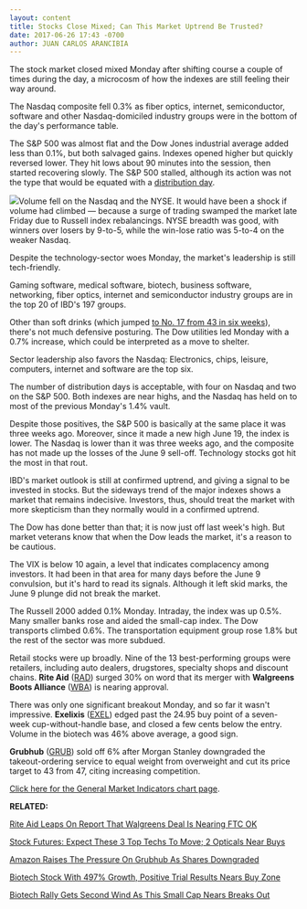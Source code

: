 ```yaml
---
layout: content
title: Stocks Close Mixed; Can This Market Uptrend Be Trusted?
date: 2017-06-26 17:43 -0700
author: JUAN CARLOS ARANCIBIA
---
```






The stock market closed mixed Monday after shifting course a couple of times during the day, a microcosm of how the indexes are still feeling their way around.




The Nasdaq composite fell 0.3% as fiber optics, internet, semiconductor, software and other Nasdaq-domiciled industry groups were in the bottom of the day's performance table.


The S&P 500 was almost flat and the Dow Jones industrial average added less than 0.1%, but both salvaged gains. Indexes opened higher but quickly reversed lower. They hit lows about 90 minutes into the session, then started recovering slowly. The S&P 500 stalled, although its action was not the type that would be equated with a [distribution day](http://education.investors.com/lesson.aspx?id=735759&sourceid=735764).


![](https://www.investors.com/wp-content/uploads/2017/06/MP062617-175x300.png)Volume fell on the Nasdaq and the NYSE. It would have been a shock if volume had climbed — because a surge of trading swamped the market late Friday due to Russell index rebalancings. NYSE breadth was good, with winners over losers by 9-to-5, while the win-lose ratio was 5-to-4 on the weaker Nasdaq.


Despite the technology-sector woes Monday, the market's leadership is still tech-friendly.


Gaming software, medical software, biotech, business software, networking, fiber optics, internet and semiconductor industry groups are in the top 20 of IBD's 197 groups.


Other than soft drinks (which jumped [to No. 17 from 43 in six weeks](https://www.investors.com/data-tables/industry-sub-group-rankings-jun-23-2017/)), there's not much defensive posturing. The Dow utilities led Monday with a 0.7% increase, which could be interpreted as a move to shelter.


Sector leadership also favors the Nasdaq: Electronics, chips, leisure, computers, internet and software are the top six.


The number of distribution days is acceptable, with four on Nasdaq and two on the S&P 500. Both indexes are near highs, and the Nasdaq has held on to most of the previous Monday's 1.4% vault.


Despite those positives, the S&P 500 is basically at the same place it was three weeks ago. Moreover, since it made a new high June 19, the index is lower. The Nasdaq is lower than it was three weeks ago, and the composite has not made up the losses of the June 9 sell-off. Technology stocks got hit the most in that rout.


IBD's market outlook is still at confirmed uptrend, and giving a signal to be invested in stocks. But the sideways trend of the major indexes shows a market that remains indecisive. Investors, thus, should treat the market with more skepticism than they normally would in a confirmed uptrend.


The Dow has done better than that; it is now just off last week's high. But market veterans know that when the Dow leads the market, it's a reason to be cautious.


The VIX is below 10 again, a level that indicates complacency among investors. It had been in that area for many days before the June 9 convulsion, but it's hard to read its signals. Although it left skid marks, the June 9 plunge did not break the market.


The Russell 2000 added 0.1% Monday. Intraday, the index was up 0.5%. Many smaller banks rose and aided the small-cap index. The Dow transports climbed 0.6%. The transportation equipment group rose 1.8% but the rest of the sector was more subdued.



Retail stocks were up broadly. Nine of the 13 best-performing groups were retailers, including auto dealers, drugstores, specialty shops and discount chains. **Rite Aid** ([RAD](https://research.investors.com/quote.aspx?symbol=RAD)) surged 30% on word that its merger with **Walgreens Boots Alliance** ([WBA](https://research.investors.com/quote.aspx?symbol=WBA)) is nearing approval.


There was only one significant breakout Monday, and so far it wasn't impressive. **Exelixis** ([EXEL](https://research.investors.com/quote.aspx?symbol=EXEL)) edged past the 24.95 buy point of a seven-week cup-without-handle base, and closed a few cents below the entry. Volume in the biotech was 46% above average, a good sign.


**Grubhub** ([GRUB](https://research.investors.com/quote.aspx?symbol=GRUB)) sold off 6% after Morgan Stanley downgraded the takeout-ordering service to equal weight from overweight and cut its price target to 43 from 47, citing increasing competition.


[Click here for the General Market Indicators chart page](https://www.investors.com/wp-content/uploads/2017/06/IBD2606153006GMI.pdf).


**RELATED:**


[Rite Aid Leaps On Report That Walgreens Deal Is Nearing FTC OK](https://www.investors.com/news/rite-aid-leaps-on-report-that-walgreens-deal-is-nearing-ftc-ok/)


[Stock Futures: Expect These 3 Top Techs To Move; 2 Opticals Near Buys](https://www.investors.com/market-trend/stock-market-today/stock-futures-expect-these-3-top-techs-to-move-2-opticals-near-buys/)


[Amazon Raises The Pressure On Grubhub As Shares Downgraded](https://www.investors.com/stock-lists/stock-spotlight/grubhub-hit-with-downgrade-as-amazon-raises-competitive-pressure/)


[Biotech Stock With 497% Growth, Positive Trial Results Nears Buy Zone](https://www.investors.com/research/ibd-stock-analysis/exelexis-biotech-stock-with-497-growth-positive-trial-results-nears-buy-zone-celgene-climbs/?src=A00220&yptr=yahoo) 


[Biotech Rally Gets Second Wind As This Small Cap Nears Breaks Out](https://www.investors.com/news/technology/biotech-rally-gets-second-wind-as-this-small-cap-nears-breaks-out/?src=A00220&yptr=yahoo) 


 


 


 


 


 


 


 




